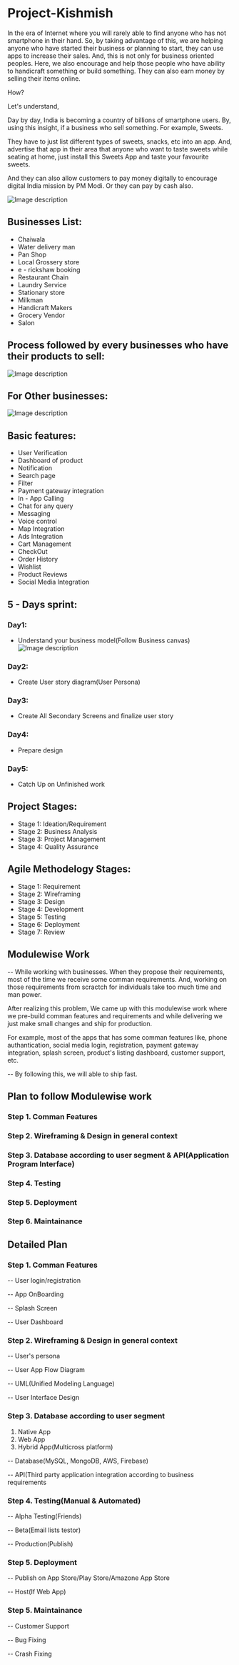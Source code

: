 # Project-Kishmish

In the era of Internet where you will rarely able to find anyone who has not smartphone in their hand. So, by taking advantage of this, we are helping anyone who have started their business or planning to start, they can use apps to increase their sales. And, this is not only for business oriented peoples. Here, we also encourage and help those people who have ability to handicraft something or build something. They can also earn money by selling their items online.

How?

Let's understand,

Day by day, India is becoming a country of billions of smartphone users. By, using this insight, if a business who sell something. For example, Sweets. 

They have to just list different types of sweets, snacks, etc into an app. And, advertise that app in their area that anyone who want to taste sweets while seating at home, just install this Sweets App and taste your favourite sweets.

And they can also allow customers to pay money digitally to encourage digital India mission by PM Modi. Or they can pay by cash also.



![Image description](https://i.ibb.co/NyMB2rw/project-Kishmish-Logo.jpg)

## Businesses List: ##

* Chaiwala
* Water delivery man
* Pan Shop
* Local Grossery store
* e - rickshaw booking
* Restaurant Chain
* Laundry Service
* Stationary store
* Milkman
* Handicraft Makers
* Grocery Vendor
* Salon


## Process followed by every businesses who have their products to sell: ##

![Image description](https://i.pinimg.com/564x/f0/de/ec/f0deec8659fbcce21ddae482cf0cc2a9.jpg)


## For Other businesses: ##

![Image description](https://i.pinimg.com/564x/f5/e2/8d/f5e28d1fbe23ae37c73c517c2ec9c62f.jpg)






## Basic features: ##

  * User Verification
  * Dashboard of product
  * Notification
  * Search page
  * Filter
  * Payment gateway integration
  * In - App Calling 
  * Chat for any query
  * Messaging
  * Voice control 
  * Map Integration
  * Ads Integration
  * Cart Management
  * CheckOut
  * Order History
  * Wishlist 
  * Product Reviews
  * Social Media Integration
  
  
## 5 - Days sprint: ##

### Day1: ###

 * Understand your business model(Follow Business canvas)
   ![Image description](https://i.pinimg.com/564x/a5/ae/cb/a5aecbfd2d28e64c74cba1cdc68c47fd.jpg)

### Day2: ###

 * Create User story diagram(User Persona)

### Day3: ###

 * Create All Secondary Screens and finalize user story

### Day4: ###

 * Prepare design

### Day5: ###

 * Catch Up on Unfinished work
 
 
## Project Stages: ##

 * Stage 1: Ideation/Requirement
 * Stage 2: Business Analysis
 * Stage 3: Project Management
 * Stage 4: Quality Assurance
 
## Agile Methodelogy Stages: ##
 
 * Stage 1: Requirement
 * Stage 2: Wireframing
 * Stage 3: Design
 * Stage 4: Development
 * Stage 5: Testing
 * Stage 6: Deployment
 * Stage 7: Review
 
 ## Modulewise Work ##
 
 -- While working with businesses. When they propose their requirements, most of the time we receive some comman requirements. And, working on those requirements from scractch for individuals take too much time and man power. 
 
 After realizing this problem, We came up with this modulewise work where we pre-build comman features and requirements and while delivering we just make small changes and ship for production.
 
 For example, most of the apps that has some comman features like, phone authantication, social media login, registration, payment gateway integration, splash screen, product's listing dashboard, customer support, etc. 
 
 -- By following this, we will able to ship fast.
 
 ## Plan to follow Modulewise work 
 
### Step 1. Comman Features
### Step 2. Wireframing & Design in general context
### Step 3. Database according to user segment & API(Application Program Interface) 
### Step 4. Testing
### Step 5. Deployment
### Step 6. Maintainance



## Detailed Plan

### Step 1. Comman Features

-- User login/registration

-- App OnBoarding

-- Splash Screen

-- User Dashboard

### Step 2. Wireframing & Design in general context

-- User's persona

-- User App Flow Diagram

-- UML(Unified Modeling Language)

-- User Interface Design

### Step 3. Database according to user segment

1. Native App
2. Web App
3. Hybrid App(Multicross platform)

-- Database(MySQL, MongoDB, AWS, Firebase)

-- API(Third party application integration according to business requirements

### Step 4. Testing(Manual & Automated)

-- Alpha Testing(Friends)

-- Beta(Email lists testor)

-- Production(Publish)

### Step 5. Deployment

-- Publish on App Store/Play Store/Amazone App Store

-- Host(If Web App)

### Step 5. Maintainance

-- Customer Support

-- Bug Fixing

-- Crash Fixing


 
 
  
